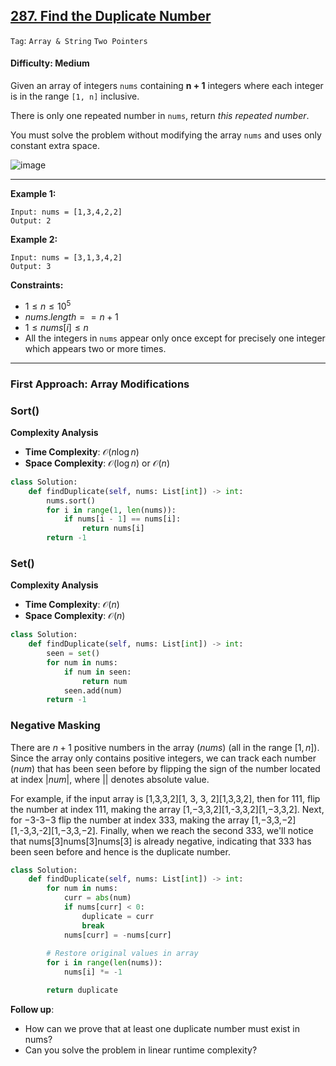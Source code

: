 ## [287. Find the Duplicate Number](https://leetcode.com/problems/find-the-duplicate-number)

```Tag```: ```Array & String``` ```Two Pointers```

#### Difficulty: Medium

Given an array of integers ```nums``` containing __n + 1__ integers where each integer is in the range ```[1, n]``` inclusive.

There is only one repeated number in ```nums```, return _this repeated number_.

You must solve the problem without modifying the array ```nums``` and uses only constant extra space.

![image](https://github.com/quananhle/Python/assets/35042430/485ee903-e230-41a4-8e8a-7929eca64bf1)

---

__Example 1:__
```
Input: nums = [1,3,4,2,2]
Output: 2
```

__Example 2:__
```
Input: nums = [3,1,3,4,2]
Output: 3
```

__Constraints:__

- $1 \le n \le 10^{5}$
- $nums.length == n + 1$
- $1 \le nums[i] \le n$
- All the integers in ```nums``` appear only once except for precisely one integer which appears two or more times.

---

### First Approach: Array Modifications

### Sort()

__Complexity Analysis__

- __Time Complexity__: $\mathcal{O}(n \log n)$
- __Space Complexity__: $\mathcal{O}(\log n)$ or $\mathcal{O}(n)$

```Python
class Solution:
    def findDuplicate(self, nums: List[int]) -> int:
        nums.sort()
        for i in range(1, len(nums)):
            if nums[i - 1] == nums[i]:
                return nums[i]
        return -1
```

### Set()

__Complexity Analysis__

- __Time Complexity__: $\mathcal{O}(n)$
- __Space Complexity__: $\mathcal{O}(n)$

```Python
class Solution:
    def findDuplicate(self, nums: List[int]) -> int:
        seen = set()
        for num in nums:
            if num in seen:
                return num
            seen.add(num)
        return -1
```

### Negative Masking

There are $n + 1$ positive numbers in the array ($nums$) (all in the range $[1, n]$). Since the array only contains positive integers, we can track each number ($num$) that has been seen before by flipping the sign of the number located at index $|num|$, where $||$ denotes absolute value.

For example, if the input array is [1,3,3,2][1, 3, 3, 2][1,3,3,2], then for 111, flip the number at index 111, making the array [1,−3,3,2][1,-3,3,2][1,−3,3,2]. Next, for −3-3−3 flip the number at index 333, making the array [1,−3,3,−2][1,-3,3,-2][1,−3,3,−2]. Finally, when we reach the second 333, we'll notice that nums[3]nums[3]nums[3] is already negative, indicating that 333 has been seen before and hence is the duplicate number.

```Python
class Solution:
    def findDuplicate(self, nums: List[int]) -> int:
        for num in nums:
            curr = abs(num)
            if nums[curr] < 0:
                duplicate = curr
                break
            nums[curr] = -nums[curr]
        
        # Restore original values in array
        for i in range(len(nums)):
            nums[i] *= -1

        return duplicate
```

__Follow up__:

- How can we prove that at least one duplicate number must exist in nums?
- Can you solve the problem in linear runtime complexity?
